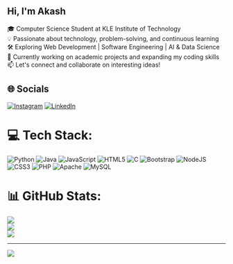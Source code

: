 ## Hi, I'm Akash
🎓 Computer Science Student at KLE Institute of Technology<br>
💡 Passionate about technology, problem-solving, and continuous learning<br> 
🛠️ Exploring Web Development | Software Engineering | AI & Data Science<br>
🌱 Currently working on academic projects and expanding my coding skills<br>
📫 Let's connect and collaborate on interesting ideas!<br>

## 🌐 Socials

[![Instagram](https://img.shields.io/badge/Instagram-%23E4405F.svg?logo=instagram&logoColor=white)](https://www.instagram.com/akash___kumbar/)
[![LinkedIn](https://img.shields.io/badge/LinkedIn-%230077B5.svg?logo=linkedin&logoColor=white)](https://www.linkedin.com/in/akash-kumbar-061861295/)

# 💻 Tech Stack:
![Python](https://img.shields.io/badge/python-3670A0?style=flat-square&logo=python&logoColor=ffdd54) ![Java](https://img.shields.io/badge/java-%23ED8B00.svg?style=flat-square&logo=openjdk&logoColor=white) ![JavaScript](https://img.shields.io/badge/javascript-%23323330.svg?style=flat-square&logo=javascript&logoColor=%23F7DF1E) ![HTML5](https://img.shields.io/badge/html5-%23E34F26.svg?style=flat-square&logo=html5&logoColor=white) ![C](https://img.shields.io/badge/c-%2300599C.svg?style=flat-square&logo=c&logoColor=white) ![Bootstrap](https://img.shields.io/badge/bootstrap-%238511FA.svg?style=flat-square&logo=bootstrap&logoColor=white) ![NodeJS](https://img.shields.io/badge/node.js-6DA55F?style=flat-square&logo=node.js&logoColor=white) ![CSS3](https://img.shields.io/badge/css3-%231572B6.svg?style=flat-square&logo=css3&logoColor=white) ![PHP](https://img.shields.io/badge/php-%23777BB4.svg?style=flat-square&logo=php&logoColor=white) ![Apache](https://img.shields.io/badge/apache-%23D42029.svg?style=flat-square&logo=apache&logoColor=white) ![MySQL](https://img.shields.io/badge/mysql-4479A1.svg?style=flat-square&logo=mysql&logoColor=white)
# 📊 GitHub Stats:
![](https://github-readme-stats.vercel.app/api?username=Akashkumbar013&theme=merko&hide_border=false&include_all_commits=false&count_private=false)<br/>
![](https://nirzak-streak-stats.vercel.app/?user=Akashkumbar013&theme=merko&hide_border=false)<br/>
![](https://github-readme-stats.vercel.app/api/top-langs/?username=Akashkumbar013&theme=merko&hide_border=false&include_all_commits=false&count_private=false&layout=compact)

---
[![](https://visitcount.itsvg.in/api?id=Akashkumbar013&icon=0&color=0)](https://visitcount.itsvg.in)

<!-- Proudly created with GPRM ( https://gprm.itsvg.in ) -->

